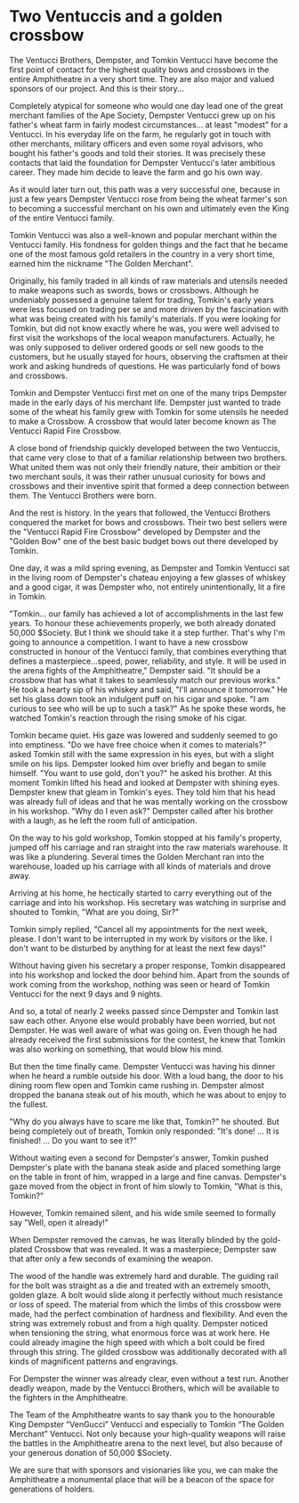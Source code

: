 # Two Ventuccis and a golden crossbow

The Ventucci Brothers, Dempster, and Tomkin Ventucci have become the first point of contact for the highest quality bows and crossbows in the entire Amphitheatre in a very short time. They are also major and valued sponsors of our project. And this is their story...

&#x20;Completely atypical for someone who would one day lead one of the great merchant families of the Ape Society, Dempster Ventucci grew up on his father's wheat farm in fairly modest circumstances... at least "modest" for a Ventucci. In his everyday life on the farm, he regularly got in touch with other merchants, military officers and even some royal advisors, who bought his father's goods and told their stories. It was precisely these contacts that laid the foundation for Dempster Ventucci's later ambitious career. They made him decide to leave the farm and go his own way.

&#x20;As it would later turn out, this path was a very successful one, because in just a few years Dempster Ventucci rose from being the wheat farmer's son to becoming a successful merchant on his own and ultimately even the King of the entire Ventucci family.

&#x20;Tomkin Ventucci was also a well-known and popular merchant within the Ventucci family. His fondness for golden things and the fact that he became one of the most famous gold retailers in the country in a very short time, earned him the nickname "The Golden Merchant".

&#x20;Originally, his family traded in all kinds of raw materials and utensils needed to make weapons such as swords, bows or crossbows. Although he undeniably possessed a genuine talent for trading, Tomkin's early years were less focused on trading per se and more driven by the fascination with what was being created with his family's materials. If you were looking for Tomkin, but did not know exactly where he was, you were well advised to first visit the workshops of the local weapon manufacturers. Actually, he was only supposed to deliver ordered goods or sell new goods to the customers, but he usually stayed for hours, observing the craftsmen at their work and asking hundreds of questions. He was particularly fond of bows and crossbows.

&#x20;Tomkin and Dempster Ventucci first met on one of the many trips Dempster made in the early days of his merchant life. Dempster just wanted to trade some of the wheat his family grew with Tomkin for some utensils he needed to make a Crossbow. A crossbow that would later become known as The Ventucci Rapid Fire Crossbow.

&#x20;A close bond of friendship quickly developed between the two Ventuccis, that came very close to that of a familiar relationship between two brothers. What united them was not only their friendly nature, their ambition or their two merchant souls, it was their rather unusual curiosity for bows and crossbows and their inventive spirit that formed a deep connection between them. The Ventucci Brothers were born.

&#x20;And the rest is history. In the years that followed, the Ventucci Brothers conquered the market for bows and crossbows. Their two best sellers were the "Ventucci Rapid Fire Crossbow" developed by Dempster and the "Golden Bow" one of the best basic budget bows out there developed by Tomkin.

&#x20;One day, it was a mild spring evening, as Dempster and Tomkin Ventucci sat in the living room of Dempster's chateau enjoying a few glasses of whiskey and a good cigar, it was Dempster who, not entirely unintentionally, lit a fire in Tomkin.

&#x20;"Tomkin... our family has achieved a lot of accomplishments in the last few years. To honour these achievements properly, we both already donated 50,000 $Society. But I think we should take it a step further. That's why I'm going to announce a competition. I want to have a new crossbow constructed in honour of the Ventucci family, that combines everything that defines a masterpiece...speed, power, reliability, and style. It will be used in the arena fights of the Amphitheatre," Dempster said. "It should be a crossbow that has what it takes to seamlessly match our previous works." He took a hearty sip of his whiskey and said, "I'll announce it tomorrow." He set his glass down took an indulgent puff on his cigar and spoke. "I am curious to see who will be up to such a task?" As he spoke these words, he watched Tomkin's reaction through the rising smoke of his cigar.

&#x20;Tomkin became quiet. His gaze was lowered and suddenly seemed to go into emptiness. "Do we have free choice when it comes to materials?" asked Tomkin still with the same expression in his eyes, but with a slight smile on his lips. Dempster looked him over briefly and began to smile himself. "You want to use gold, don't you?" he asked his brother. At this moment Tomkin lifted his head and looked at Dempster with shining eyes. Dempster knew that gleam in Tomkin's eyes. They told him that his head was already full of ideas and that he was mentally working on the crossbow in his workshop. "Why do I even ask?" Dempster called after his brother with a laugh, as he left the room full of anticipation.

&#x20;On the way to his gold workshop, Tomkin stopped at his family's property, jumped off his carriage and ran straight into the raw materials warehouse. It was like a plundering. Several times the Golden Merchant ran into the warehouse, loaded up his carriage with all kinds of materials and drove away.

&#x20;Arriving at his home, he hectically started to carry everything out of the carriage and into his workshop. His secretary was watching in surprise and shouted to Tomkin, "What are you doing, Sir?"

&#x20;Tomkin simply replied, "Cancel all my appointments for the next week, please. I don't want to be interrupted in my work by visitors or the like. I don't want to be disturbed by anything for at least the next few days!"

&#x20;Without having given his secretary a proper response, Tomkin disappeared into his workshop and locked the door behind him. Apart from the sounds of work coming from the workshop, nothing was seen or heard of Tomkin Ventucci for the next 9 days and 9 nights.

&#x20;And so, a total of nearly 2 weeks passed since Dempster and Tomkin last saw each other. Anyone else would probably have been worried, but not Dempster. He was well aware of what was going on. Even though he had already received the first submissions for the contest, he knew that Tomkin was also working on something, that would blow his mind.

&#x20;But then the time finally came. Dempster Ventucci was having his dinner when he heard a rumble outside his door. With a loud bang, the door to his dining room flew open and Tomkin came rushing in. Dempster almost dropped the banana steak out of his mouth, which he was about to enjoy to the fullest.

&#x20;"Why do you always have to scare me like that, Tomkin?" he shouted. But being completely out of breath, Tomkin only responded: "It's done! ... It is finished! ... Do you want to see it?"

&#x20;Without waiting even a second for Dempster's answer, Tomkin pushed Dempster's plate with the banana steak aside and placed something large on the table in front of him, wrapped in a large and fine canvas. Dempster's gaze moved from the object in front of him slowly to Tomkin, "What is this, Tomkin?"

&#x20;However, Tomkin remained silent, and his wide smile seemed to formally say "Well, open it already!"

&#x20;When Dempster removed the canvas, he was literally blinded by the gold-plated Crossbow that was revealed. It was a masterpiece; Dempster saw that after only a few seconds of examining the weapon.

&#x20;The wood of the handle was extremely hard and durable. The guiding rail for the bolt was straight as a die and treated with an extremely smooth, golden glaze. A bolt would slide along it perfectly without much resistance or loss of speed. The material from which the limbs of this crossbow were made, had the perfect combination of hardness and flexibility. And even the string was extremely robust and from a high quality. Dempster noticed when tensioning the string, what enormous force was at work here. He could already imagine the high speed with which a bolt could be fired through this string. The gilded crossbow was additionally decorated with all kinds of magnificent patterns and engravings.

&#x20;For Dempster the winner was already clear, even without a test run. Another deadly weapon, made by the Ventucci Brothers, which will be available to the fighters in the Amphitheatre.

&#x20;The Team of the Amphitheatre wants to say thank you to the honourable King Dempster “VenGucci” Ventucci and especially to Tomkin “The Golden Merchant” Ventucci. Not only because your high-quality weapons will raise the battles in the Amphitheatre arena to the next level, but also because of your generous donation of 50,000 $Society.

&#x20;We are sure that with sponsors and visionaries like you, we can make the Amphitheatre a monumental place that will be a beacon of the space for generations of holders.
